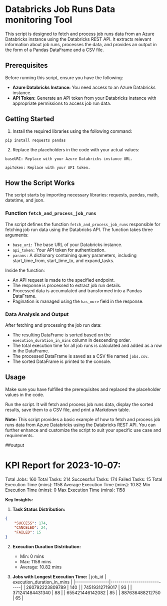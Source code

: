 <h1>Databricks Job Runs Data monitoring Tool</h1>

<p>This script is designed to fetch and process job runs data from an Azure Databricks instance using the Databricks REST API. It extracts relevant information about job runs, processes the data, and provides an output in the form of a Pandas DataFrame and a CSV file.</p>

<h2>Prerequisites</h2>

<p>Before running this script, ensure you have the following:</p>

<ul>
  <li><strong>Azure Databricks Instance:</strong> You need access to an Azure Databricks instance.</li>
  <li><strong>API Token:</strong> Generate an API token from your Databricks instance with appropriate permissions to access job run data.</li>
</ul>

<h2>Getting Started</h2>

<ol>
  <li>Install the required libraries using the following command:</li>
</ol>

<pre><code>pip install requests pandas</code></pre>

<ol start="2">
  <li>Replace the placeholders in the code with your actual values:</li>
</ol>

<pre><code>baseURI: Replace with your Azure Databricks instance URL.<br>
apiToken: Replace with your API token.</code></pre>

<h2>How the Script Works</h2>

<p>The script starts by importing necessary libraries: requests, pandas, math, datetime, and json.</p>

<h3>Function <code>fetch_and_process_job_runs</code></h3>

<p>The script defines the function <code>fetch_and_process_job_runs</code> responsible for fetching job run data using the Databricks API. The function takes three arguments:</p>

<ul>
  <li><code>base_uri:</code> The base URL of your Databricks instance.</li>
  <li><code>api_token:</code> Your API token for authentication.</li>
  <li><code>params:</code> A dictionary containing query parameters, including start_time_from, start_time_to, and expand_tasks.</li>
</ul>

<p>Inside the function:</p>

<ul>
  <li>An API request is made to the specified endpoint.</li>
  <li>The response is processed to extract job run details.</li>
  <li>Processed data is accumulated and transformed into a Pandas DataFrame.</li>
  <li>Pagination is managed using the <code>has_more</code> field in the response.</li>
</ul>

<h3>Data Analysis and Output</h3>

<p>After fetching and processing the job run data:</p>

<ul>
  <li>The resulting DataFrame is sorted based on the <code>execution_duration_in_mins</code> column in descending order.</li>
  <li>The total execution time for all job runs is calculated and added as a row in the DataFrame.</li>
  <li>The processed DataFrame is saved as a CSV file named <code>jobs.csv</code>.</li>
  <li>The sorted DataFrame is printed to the console.</li>
</ul>

<h2>Usage</h2>

<p>Make sure you have fulfilled the prerequisites and replaced the placeholder values in the code.</p>

<p>Run the script. It will fetch and process job runs data, display the sorted results, save them to a CSV file, and print a Markdown table.</p>

<p><strong>Note:</strong> This script provides a basic example of how to fetch and process job runs data from Azure Databricks using the Databricks REST API. You can further enhance and customize the script to suit your specific use case and requirements.</p>

##output

# KPI Report for 2023-10-07:

Total Jobs: 160
Total Tasks: 214
Successful Tasks: 174
Failed Tasks: 15
Total Execution Time (mins): 1158
Average Execution Time (mins): 10.82
Min Execution Time (mins): 0
Max Execution Time (mins): 1158

**Key Insights:**

1. **Task Status Distribution:**
```json
{
    "SUCCESS": 174,
    "CANCELED": 24,
    "FAILED": 15
}
```
2. **Execution Duration Distribution:**
   - Min: 0 mins
   - Max: 1158 mins
   - Average: 10.82 mins

3. **Jobs with Longest Execution Time:**
   | job_id          | execution_duration_in_mins |
   |-----------------|-----------------------------|
   | 260792223809789 | 140                         |
   | 74519312719017  | 93                          |
   | 371241484431340 | 88                          |
   | 655421446142082 | 85                          |
   | 887636488212750 | 65                          |

